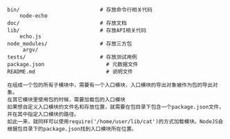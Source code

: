     bin/                          # 存放命令行相关代码
        node-echo
    doc/                          # 存放文档
    lib/                          # 存放API相关代码
        echo.js
    node_modules/                 # 存放三方包
         argv/
    tests/                        # 存放测试用例
    package.json                    # 元数据文件
    README.md                       # 说明文件

    在组成一个包的所有子模块中，需要有一个入口模块，入口模块的导出对象被作为包的导出对象。
    在其它模块里使用包的时候，需要加载包的入口模块
    如果想自定义入口模块的文件名和存放位置，就需要在包目录下包含一个package.json文件，并在其中指定入口模块的路径。
    如此一来，就同样可以使用require('/home/user/lib/cat')的方式加载模块。NodeJS会根据包目录下的package.json找到入口模块所在位置。

